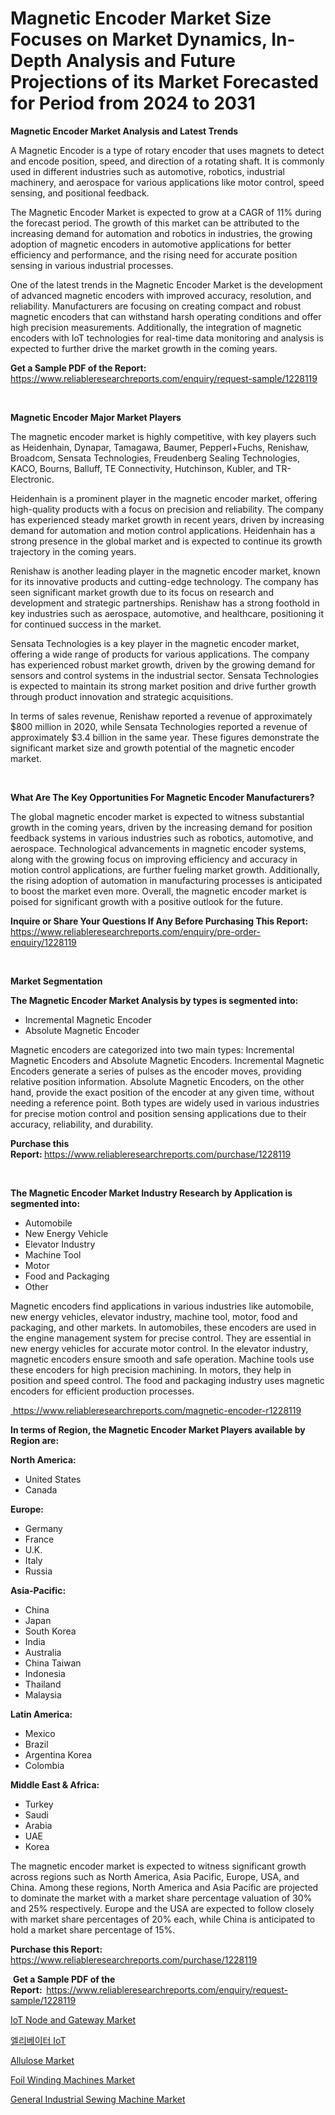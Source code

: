 <p><h1>Magnetic Encoder Market Size Focuses on Market Dynamics, In-Depth Analysis and Future Projections of its Market Forecasted for Period from 2024 to 2031</h1></p><p><strong>Magnetic Encoder Market Analysis and Latest Trends</strong></p>
<p><p>A Magnetic Encoder is a type of rotary encoder that uses magnets to detect and encode position, speed, and direction of a rotating shaft. It is commonly used in different industries such as automotive, robotics, industrial machinery, and aerospace for various applications like motor control, speed sensing, and positional feedback.</p><p>The Magnetic Encoder Market is expected to grow at a CAGR of 11% during the forecast period. The growth of this market can be attributed to the increasing demand for automation and robotics in industries, the growing adoption of magnetic encoders in automotive applications for better efficiency and performance, and the rising need for accurate position sensing in various industrial processes.</p><p>One of the latest trends in the Magnetic Encoder Market is the development of advanced magnetic encoders with improved accuracy, resolution, and reliability. Manufacturers are focusing on creating compact and robust magnetic encoders that can withstand harsh operating conditions and offer high precision measurements. Additionally, the integration of magnetic encoders with IoT technologies for real-time data monitoring and analysis is expected to further drive the market growth in the coming years.</p></p>
<p><strong>Get a Sample PDF of the Report:&nbsp;</strong> <a href="https://www.reliableresearchreports.com/enquiry/request-sample/1228119">https://www.reliableresearchreports.com/enquiry/request-sample/1228119</a></p>
<p>&nbsp;</p>
<p><strong>Magnetic Encoder Major Market Players</strong></p>
<p><p>The magnetic encoder market is highly competitive, with key players such as Heidenhain, Dynapar, Tamagawa, Baumer, Pepperl+Fuchs, Renishaw, Broadcom, Sensata Technologies, Freudenberg Sealing Technologies, KACO, Bourns, Balluff, TE Connectivity, Hutchinson, Kubler, and TR-Electronic.</p><p>Heidenhain is a prominent player in the magnetic encoder market, offering high-quality products with a focus on precision and reliability. The company has experienced steady market growth in recent years, driven by increasing demand for automation and motion control applications. Heidenhain has a strong presence in the global market and is expected to continue its growth trajectory in the coming years.</p><p>Renishaw is another leading player in the magnetic encoder market, known for its innovative products and cutting-edge technology. The company has seen significant market growth due to its focus on research and development and strategic partnerships. Renishaw has a strong foothold in key industries such as aerospace, automotive, and healthcare, positioning it for continued success in the market.</p><p>Sensata Technologies is a key player in the magnetic encoder market, offering a wide range of products for various applications. The company has experienced robust market growth, driven by the growing demand for sensors and control systems in the industrial sector. Sensata Technologies is expected to maintain its strong market position and drive further growth through product innovation and strategic acquisitions.</p><p>In terms of sales revenue, Renishaw reported a revenue of approximately $800 million in 2020, while Sensata Technologies reported a revenue of approximately $3.4 billion in the same year. These figures demonstrate the significant market size and growth potential of the magnetic encoder market.</p></p>
<p>&nbsp;</p>
<p><strong>What Are The Key Opportunities For Magnetic Encoder Manufacturers?</strong></p>
<p><p>The global magnetic encoder market is expected to witness substantial growth in the coming years, driven by the increasing demand for position feedback systems in various industries such as robotics, automotive, and aerospace. Technological advancements in magnetic encoder systems, along with the growing focus on improving efficiency and accuracy in motion control applications, are further fueling market growth. Additionally, the rising adoption of automation in manufacturing processes is anticipated to boost the market even more. Overall, the magnetic encoder market is poised for significant growth with a positive outlook for the future.</p></p>
<p><strong>Inquire or Share Your Questions If Any Before Purchasing This Report:</strong> <a href="https://www.reliableresearchreports.com/enquiry/pre-order-enquiry/1228119">https://www.reliableresearchreports.com/enquiry/pre-order-enquiry/1228119</a></p>
<p>&nbsp;</p>
<p><strong>Market Segmentation</strong></p>
<p><strong>The Magnetic Encoder Market Analysis by types is segmented into:</strong></p>
<p><ul><li>Incremental Magnetic Encoder</li><li>Absolute Magnetic Encoder</li></ul></p>
<p><p>Magnetic encoders are categorized into two main types: Incremental Magnetic Encoders and Absolute Magnetic Encoders. Incremental Magnetic Encoders generate a series of pulses as the encoder moves, providing relative position information. Absolute Magnetic Encoders, on the other hand, provide the exact position of the encoder at any given time, without needing a reference point. Both types are widely used in various industries for precise motion control and position sensing applications due to their accuracy, reliability, and durability.</p></p>
<p><strong>Purchase this Report:&nbsp;</strong><a href="https://www.reliableresearchreports.com/purchase/1228119">https://www.reliableresearchreports.com/purchase/1228119</a></p>
<p>&nbsp;</p>
<p><strong>The Magnetic Encoder Market Industry Research by Application is segmented into:</strong></p>
<p><ul><li>Automobile</li><li>New Energy Vehicle</li><li>Elevator Industry</li><li>Machine Tool</li><li>Motor</li><li>Food and Packaging</li><li>Other</li></ul></p>
<p><p>Magnetic encoders find applications in various industries like automobile, new energy vehicles, elevator industry, machine tool, motor, food and packaging, and other markets. In automobiles, these encoders are used in the engine management system for precise control. They are essential in new energy vehicles for accurate motor control. In the elevator industry, magnetic encoders ensure smooth and safe operation. Machine tools use these encoders for high precision machining. In motors, they help in position and speed control. The food and packaging industry uses magnetic encoders for efficient production processes.</p></p>
<p><a href="https://www.reliableresearchreports.com/magnetic-encoder-r1228119">&nbsp;https://www.reliableresearchreports.com/magnetic-encoder-r1228119</a></p>
<p><strong>In terms of Region, the Magnetic Encoder Market Players available by Region are:</strong></p>
<p>
    <p> <strong> North America: </strong>
        <ul>
            <li>United States</li>
            <li>Canada</li>
        </ul>
        </p> 
    <p> <strong> Europe: </strong>
        <ul>
            <li>Germany</li>
            <li>France</li>
            <li>U.K.</li>
            <li>Italy</li>
            <li>Russia</li>
        </ul>
        </p> 
    <p> <strong> Asia-Pacific: </strong>
        <ul>
            <li>China</li>
            <li>Japan</li>
            <li>South Korea</li>
            <li>India</li>
            <li>Australia</li>
            <li>China Taiwan</li>
            <li>Indonesia</li>
            <li>Thailand</li>
            <li>Malaysia</li>
        </ul>
        </p> 
    <p> <strong> Latin America: </strong>
        <ul>
            <li>Mexico</li>
            <li>Brazil</li>
            <li>Argentina Korea</li>
            <li>Colombia</li>
        </ul>
        </p> 
    <p> <strong> Middle East & Africa: </strong>
        <ul>
            <li>Turkey</li>
            <li>Saudi</li>
            <li>Arabia</li>
            <li>UAE</li>
            <li>Korea</li>
        </ul>
    </p>
    </p>
<p><p>The magnetic encoder market is expected to witness significant growth across regions such as North America, Asia Pacific, Europe, USA, and China. Among these regions, North America and Asia Pacific are projected to dominate the market with a market share percentage valuation of 30% and 25% respectively. Europe and the USA are expected to follow closely with market share percentages of 20% each, while China is anticipated to hold a market share percentage of 15%.</p></p>
<p><strong>Purchase this Report: </strong><a href="https://www.reliableresearchreports.com/purchase/1228119">https://www.reliableresearchreports.com/purchase/1228119</a></p>
<p>&nbsp;<strong>Get a Sample PDF of the Report:&nbsp;&nbsp;</strong><a href="https://www.reliableresearchreports.com/enquiry/request-sample/1228119">https://www.reliableresearchreports.com/enquiry/request-sample/1228119</a></p>
<p><strong></strong></p>
<p><p><a href="https://www.linkedin.com/pulse/iot-node-gateway-market-furnishes-information-share-trends-growth-ojmdf?trackingId=mD10R4yq%2FViAXy30rjkamA%3D%3D">IoT Node and Gateway Market</a></p><p><a href="https://github.com/hxzi07639916/Market-Research-Report-List-1/blob/main/749828727444.md">엘리베이터 IoT</a></p><p><a href="https://issuu.com/reportprime-2/docs/allulose-market-size-2030.pptx">Allulose Market</a></p><p><a href="https://github.com/Paul14Anderson63/Market-Research-Report-List-3/blob/main/foil-winding-machines-market.md">Foil Winding Machines Market</a></p><p><a href="https://github.com/mabutironaldo/Market-Research-Report-List-4/blob/main/general-industrial-sewing-machine-market.md">General Industrial Sewing Machine Market</a></p></p>
